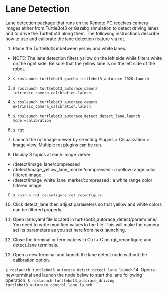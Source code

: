 # Lane Detection

Lane detection package that runs on the Remote PC receives camera images either from TurtleBot3 or Gazebo simulation to detect driving lanes and to drive the Turtlebot3 along them.
The following instructions describe how to use and calibrate the lane detection feature via rqt.

1. Place the TurtleBot3 inbetween yellow and white lanes.

-  NOTE: The lane detection filters yellow on the left side while filters white on the right side. Be sure that the yellow lane is on the left side of the robot.


2. `$ roslaunch turtlebot3_gazebo turtlebot3_autorace_2020.launch`
3. `$ roslaunch turtlebot3_autorace_camera intrinsic_camera_calibration.launch`
4. `$ roslaunch turtlebot3_autorace_camera extrinsic_camera_calibration.launch`
5. `$ roslaunch turtlebot3_autorace_detect detect_lane.launch mode:=calibration`
6. `$ rqt`

7. Launch the rqt image viewer by selecting Plugins > Cisualization > Image view.
Multiple rqt plugins can be run.
8. Display 3 topics at each image viewer
- /detect/image_lane/compressed
- /detect/image_yellow_lane_marker/compressed : a yellow range color filtered image.
- /detect/image_white_lane_marker/compressed : a white range color filtered image.

9. `$ rosrun rqt_reconfigure rqt_reconfigure`
10. Click detect_lane then adjust parameters so that yellow and white colors can be filtered properly.

11. Open lane.yaml file located in turtlebot3_autorace_detect/param/lane/. You need to write modified values to the file. This will make the camera set its parameters as you set here from next launching.

12. Close the terminal or terminate with Ctrl + C on rqt_reconfigure and detect_lane terminals.

13. Open a new terminal and launch the lane detect node without the calibration option.

`$ roslaunch turtlebot3_autorace_detect detect_lane.launch`
14. Open a new terminal and launch the node below to start the lane following operation.
`$ roslaunch turtlebot3_autorace_driving turtlebot3_autorace_control_lane.launch`
